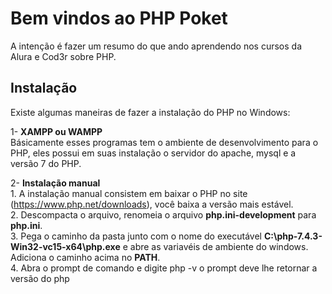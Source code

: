 # Bem vindos ao PHP Poket
A intenção é fazer um resumo do que ando aprendendo nos cursos da Alura e Cod3r sobre PHP.

## Instalação

Existe algumas maneiras de fazer a instalação do PHP no Windows:

1- **XAMPP ou WAMPP**  
    Básicamente esses programas tem o ambiente de desenvolvimento para o PHP, eles possui em suas instalação o servidor do apache, mysql e a versão 7 do PHP.

2- **Instalação manual**  
    1. A instalação manual consistem em baixar o PHP no site  (https://www.php.net/downloads), você baixa a versão mais estável.       
    2. Descompacta o arquivo, renomeia o arquivo **php.ini-development** para **php.ini**.  
    3. Pega o caminho da pasta junto com o nome do executável **C:\php-7.4.3-Win32-vc15-x64\php.exe** e abre as variavéis de ambiente do windows. Adiciona o caminho acima no **PATH**.  
    4. Abra o prompt de comando e digite php -v o prompt deve lhe retornar a versão do php